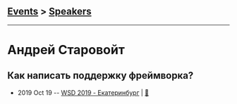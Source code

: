 ## [Events](../README.md) > [Speakers](../speakers.md)
---

# Андрей Старовойт

## Как написать поддержку фреймворка?
- 2019 Oct 19 -- [WSD 2019 - Екатеринбург](https://www.youtube.com/watch?v=DsfnFrwKksA&t=26530s)  | [:notebook:](https://wsd.events/2019/10/19/pres/framework-ide.pdf)  
